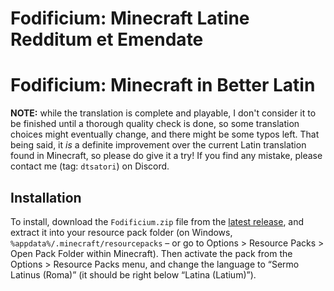 # Fodificium: Minecraft Latine Redditum et Emendate

# Fodificium: Minecraft in Better Latin

**NOTE:** while the translation is complete and playable, I don't consider it to be finished until a thorough quality check is done, so some translation choices might eventually change, and there might be some typos left. That being said, it *is* a definite improvement over the current Latin translation found in Minecraft, so please do give it a try! If you find any mistake, please contact me (tag: `dtsatori`) on Discord.

## Installation

To install, download the `Fodificium.zip` file from the [latest release](https://github.com/DT-sama/Fodificium/releases), and extract it into your resource pack folder (on Windows, `%appdata%/.minecraft/resourcepacks` – or go to Options > Resource Packs > Open Pack Folder within Minecraft). Then activate the pack from the Options > Resource Packs menu, and change the language to “Sermo Latinus (Roma)” (it should be right below “Latina (Latium)”).
